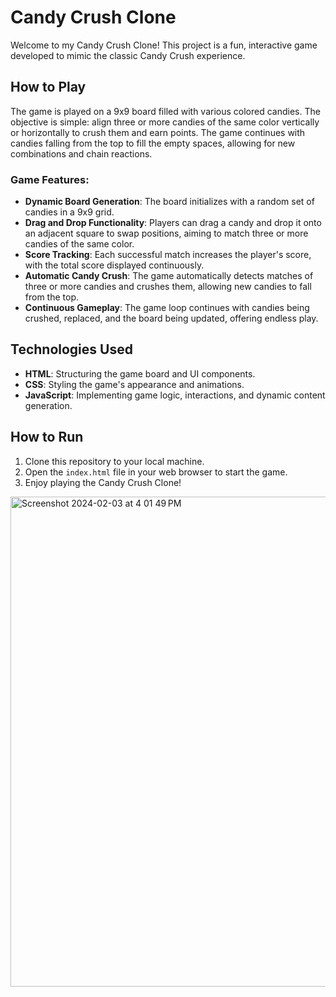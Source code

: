 # Candy Crush Clone

Welcome to my Candy Crush Clone! This project is a fun, interactive game developed to mimic the classic Candy Crush experience. 

## How to Play

The game is played on a 9x9 board filled with various colored candies. The objective is simple: align three or more candies of the same color vertically or horizontally to crush them and earn points. The game continues with candies falling from the top to fill the empty spaces, allowing for new combinations and chain reactions.

### Game Features:

- **Dynamic Board Generation**: The board initializes with a random set of candies in a 9x9 grid.
- **Drag and Drop Functionality**: Players can drag a candy and drop it onto an adjacent square to swap positions, aiming to match three or more candies of the same color.
- **Score Tracking**: Each successful match increases the player's score, with the total score displayed continuously.
- **Automatic Candy Crush**: The game automatically detects matches of three or more candies and crushes them, allowing new candies to fall from the top.
- **Continuous Gameplay**: The game loop continues with candies being crushed, replaced, and the board being updated, offering endless play.

## Technologies Used

- **HTML**: Structuring the game board and UI components.
- **CSS**: Styling the game's appearance and animations.
- **JavaScript**: Implementing game logic, interactions, and dynamic content generation.

## How to Run

1. Clone this repository to your local machine.
2. Open the `index.html` file in your web browser to start the game.
3. Enjoy playing the Candy Crush Clone!

<img width="784" alt="Screenshot 2024-02-03 at 4 01 49 PM" src="https://github.com/dikshitakejriwal/CandyCrush/assets/62951992/f7484b5b-8c48-4fde-aa0e-e67c0933314e">



